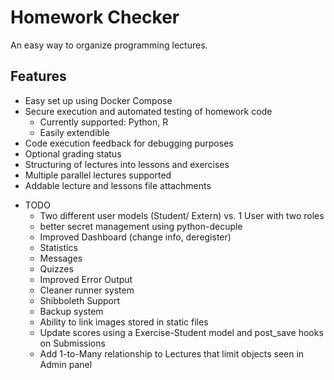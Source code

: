 # Homework Checker
An easy way to organize programming lectures.

## Features
- Easy set up using Docker Compose
- Secure execution and automated testing of homework code
    - Currently supported: Python, R
    - Easily extendible
- Code execution feedback for debugging purposes
- Optional grading status
- Structuring of lectures into lessons and exercises
- Multiple parallel lectures supported
- Addable lecture and lessons file attachments

* TODO
    + Two different user models (Student/ Extern) vs. 1 User with two roles 
    + better secret management using python-decuple    
    + Improved Dashboard (change info, deregister)
    + Statistics
    + Messages
    + Quizzes
    + Improved Error Output
    + Cleaner runner system
    + Shibboleth Support
    + Backup system
    + Ability to link images stored in static files
    + Update scores using a Exercise-Student model and post_save hooks on Submissions
    + Add 1-to-Many relationship to Lectures that limit objects seen in Admin panel
